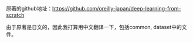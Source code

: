 原著的github地址：https://github.com/oreilly-japan/deep-learning-from-scratch

由于原著是日文的，因此我打算用中文翻译一下，包括common, dataset中的文件。
